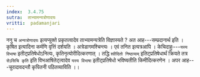 ```yaml
---
index:  3.4.75
sutra:  ताभ्यामन्यत्रोणादयः
vritti:  padamanjari
---
```


ननु च `अन्यत्रोणादयः` इत्यप्युक्ते प्रकृतत्वादेव ताभ्यामन्यत्रेति विज्ञास्यते ? अत आह---सम्प्रदानार्थ इति । कृषित इत्यादिना कर्मणि वृत्तिं दर्शयति । अत्रेडागमश्चिन्त्यः । एवं तनित इत्यत्रआपि ।
केचिदाहुः---`यस्य विभाषा` इतीट्प्रतिषेधोऽनित्यः, कृतिनृत्योरीदित्करणात् । तद्धि `श्वीदितो निष्ठायाम्` इतिट्प्रतिषेधार्थं क्रियते तत्र `सेऽसिचि कृति` इति विभआषितेट्त्वादेव `यस्य विभाषा` इतीट्प्रतिषेधो भविष्यतीति किमीदित्करणेन ।
अपर आह---चुरादावदन्तौ कृपितनी पठितव्याविति ।।
